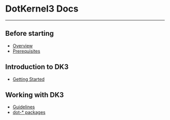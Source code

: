# DotKernel3 Docs
---

## Before starting
* [Overview](Overview/README.md)
* [Prerequisites](Prerequisites/README.md)

## Introduction to DK3
* [Getting Started](Getting-Started/README.md)

## Working with DK3
* [Guidelines](Guidelines/README.md)
* [dot-* packages](Packages/README.md)


<!-- Hide menu for home page -->
<div style="display:none" id="removeMenu">
</div>